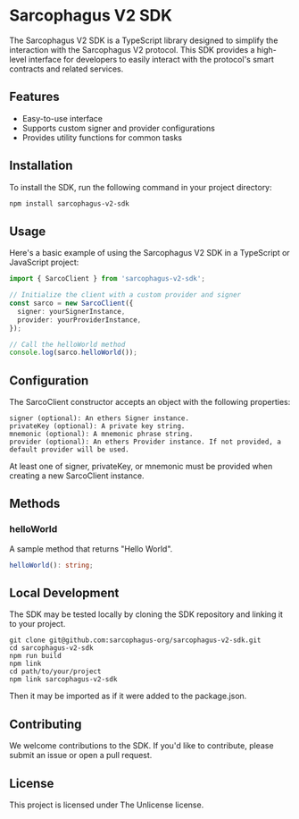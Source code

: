# Sarcophagus V2 SDK

The Sarcophagus V2 SDK is a TypeScript library designed to simplify the interaction with the Sarcophagus V2 protocol. This SDK provides a high-level interface for developers to easily interact with the protocol's smart contracts and related services.

## Features

- Easy-to-use interface
- Supports custom signer and provider configurations
- Provides utility functions for common tasks

## Installation

To install the SDK, run the following command in your project directory:

```sh
npm install sarcophagus-v2-sdk
```

## Usage

Here's a basic example of using the Sarcophagus V2 SDK in a TypeScript or JavaScript project:

```typescript
import { SarcoClient } from 'sarcophagus-v2-sdk';

// Initialize the client with a custom provider and signer
const sarco = new SarcoClient({
  signer: yourSignerInstance,
  provider: yourProviderInstance,
});

// Call the helloWorld method
console.log(sarco.helloWorld());
```

## Configuration
The SarcoClient constructor accepts an object with the following properties:

```
signer (optional): An ethers Signer instance.
privateKey (optional): A private key string.
mnemonic (optional): A mnemonic phrase string.
provider (optional): An ethers Provider instance. If not provided, a default provider will be used.
```
At least one of signer, privateKey, or mnemonic must be provided when creating a new SarcoClient instance.

## Methods
### helloWorld
A sample method that returns "Hello World".

```typescript
helloWorld(): string;
```

## Local Development
The SDK may be tested locally by cloning the SDK repository and linking it to your project. 
```
git clone git@github.com:sarcophagus-org/sarcophagus-v2-sdk.git
cd sarcophagus-v2-sdk
npm run build
npm link 
cd path/to/your/project
npm link sarcophagus-v2-sdk
```

Then it may be imported as if it were added to the package.json.

## Contributing
We welcome contributions to the SDK. If you'd like to contribute, please submit an issue or open a pull request.

## License
This project is licensed under The Unlicense license.

